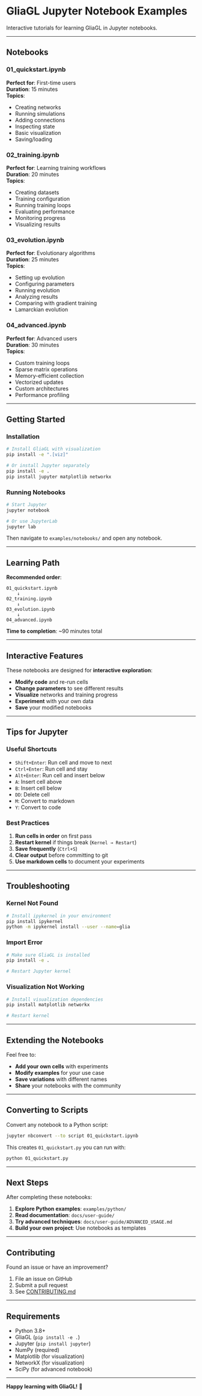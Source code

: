 # GliaGL Jupyter Notebook Examples

Interactive tutorials for learning GliaGL in Jupyter notebooks.

---

## Notebooks

### 01_quickstart.ipynb
**Perfect for**: First-time users  
**Duration**: 15 minutes  
**Topics**:
- Creating networks
- Running simulations
- Adding connections
- Inspecting state
- Basic visualization
- Saving/loading

### 02_training.ipynb
**Perfect for**: Learning training workflows  
**Duration**: 20 minutes  
**Topics**:
- Creating datasets
- Training configuration
- Running training loops
- Evaluating performance
- Monitoring progress
- Visualizing results

### 03_evolution.ipynb
**Perfect for**: Evolutionary algorithms  
**Duration**: 25 minutes  
**Topics**:
- Setting up evolution
- Configuring parameters
- Running evolution
- Analyzing results
- Comparing with gradient training
- Lamarckian evolution

### 04_advanced.ipynb
**Perfect for**: Advanced users  
**Duration**: 30 minutes  
**Topics**:
- Custom training loops
- Sparse matrix operations
- Memory-efficient collection
- Vectorized updates
- Custom architectures
- Performance profiling

---

## Getting Started

### Installation

```bash
# Install GliaGL with visualization
pip install -e ".[viz]"

# Or install Jupyter separately
pip install -e .
pip install jupyter matplotlib networkx
```

### Running Notebooks

```bash
# Start Jupyter
jupyter notebook

# Or use JupyterLab
jupyter lab
```

Then navigate to `examples/notebooks/` and open any notebook.

---

## Learning Path

**Recommended order**:

```
01_quickstart.ipynb
    ↓
02_training.ipynb
    ↓
03_evolution.ipynb
    ↓
04_advanced.ipynb
```

**Time to completion**: ~90 minutes total

---

## Interactive Features

These notebooks are designed for **interactive exploration**:

- **Modify code** and re-run cells
- **Change parameters** to see different results
- **Visualize** networks and training progress
- **Experiment** with your own data
- **Save** your modified notebooks

---

## Tips for Jupyter

### Useful Shortcuts

- `Shift+Enter`: Run cell and move to next
- `Ctrl+Enter`: Run cell and stay
- `Alt+Enter`: Run cell and insert below
- `A`: Insert cell above
- `B`: Insert cell below
- `DD`: Delete cell
- `M`: Convert to markdown
- `Y`: Convert to code

### Best Practices

1. **Run cells in order** on first pass
2. **Restart kernel** if things break (`Kernel → Restart`)
3. **Save frequently** (`Ctrl+S`)
4. **Clear output** before committing to git
5. **Use markdown cells** to document your experiments

---

## Troubleshooting

### Kernel Not Found

```bash
# Install ipykernel in your environment
pip install ipykernel
python -m ipykernel install --user --name=glia
```

### Import Error

```bash
# Make sure GliaGL is installed
pip install -e .

# Restart Jupyter kernel
```

### Visualization Not Working

```bash
# Install visualization dependencies
pip install matplotlib networkx

# Restart kernel
```

---

## Extending the Notebooks

Feel free to:

- **Add your own cells** with experiments
- **Modify examples** for your use case
- **Save variations** with different names
- **Share** your notebooks with the community

---

## Converting to Scripts

Convert any notebook to a Python script:

```bash
jupyter nbconvert --to script 01_quickstart.ipynb
```

This creates `01_quickstart.py` you can run with:

```bash
python 01_quickstart.py
```

---

## Next Steps

After completing these notebooks:

1. **Explore Python examples**: `examples/python/`
2. **Read documentation**: `docs/user-guide/`
3. **Try advanced techniques**: `docs/user-guide/ADVANCED_USAGE.md`
4. **Build your own project**: Use notebooks as templates

---

## Contributing

Found an issue or have an improvement?

1. File an issue on GitHub
2. Submit a pull request
3. See [CONTRIBUTING.md](../../CONTRIBUTING.md)

---

## Requirements

- Python 3.8+
- GliaGL (`pip install -e .`)
- Jupyter (`pip install jupyter`)
- NumPy (required)
- Matplotlib (for visualization)
- NetworkX (for visualization)
- SciPy (for advanced notebook)

---

**Happy learning with GliaGL!** 🚀
